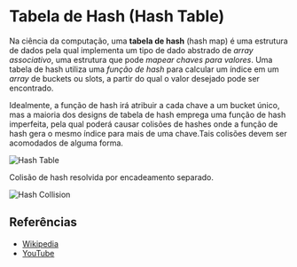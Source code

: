 # Tabela de Hash (Hash Table)

Na ciência da computação, uma **tabela de hash** (hash map) é uma
estrutura de dados pela qual implementa um tipo de dado abstrado de
*array associativo*, uma estrutura que pode *mapear chaves para valores*.
Uma tabela de hash utiliza uma *função de hash* para calcular um índice
em um _array_ de buckets ou slots, a partir do qual o valor desejado
pode ser encontrado.

Idealmente, a função de hash irá atribuir a cada chave a um bucket único,
mas a maioria dos designs de tabela de hash emprega uma função de hash
imperfeita, pela qual poderá causar colisões de hashes onde a função de hash
gera o mesmo índice para mais de uma chave.Tais colisões devem ser
acomodados de alguma forma.

![Hash Table](https://upload.wikimedia.org/wikipedia/commons/7/7d/Hash_table_3_1_1_0_1_0_0_SP.svg)

Colisão de hash resolvida por encadeamento separado.

![Hash Collision](https://upload.wikimedia.org/wikipedia/commons/d/d0/Hash_table_5_0_1_1_1_1_1_LL.svg)

## Referências

- [Wikipedia](https://en.wikipedia.org/wiki/Hash_table)
- [YouTube](https://www.youtube.com/watch?v=shs0KM3wKv8&index=4&list=PLLXdhg_r2hKA7DPDsunoDZ-Z769jWn4R8)
